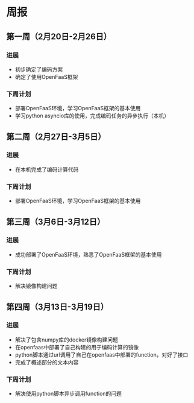 # 周报

## 第一周（2月20日-2月26日）

### 进展

- 初步确定了编码方案
- 确定了使用OpenFaaS框架

### 下周计划

- 部署OpenFaaS环境，学习OpenFaaS框架的基本使用
- 学习python asyncio库的使用，完成编码任务的异步执行（本机）

## 第二周（2月27日-3月5日）

### 进展

- 在本机完成了编码计算代码

### 下周计划

- 部署OpenFaaS环境，学习OpenFaaS框架的基本使用

## 第三周（3月6日-3月12日）

### 进展

- 成功部署了OpenFaaS环境，熟悉了OpenFaaS框架的基本使用

### 下周计划

- 解决镜像构建问题

## 第四周（3月13日-3月19日）

### 进展

- 解决了包含numpy库的docker镜像构建问题
- 在openfaas中部署了自己构建的用于编码计算的镜像
- python脚本通过url调用了自己在openfaas中部署的function，对好了接口
- 完成了概述部分的文本内容

### 下周计划

- 解决使用python脚本异步调用function的问题
